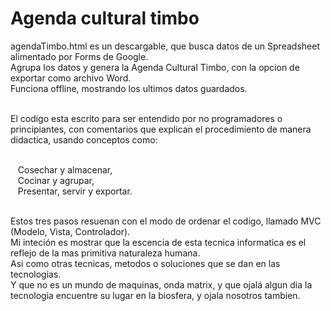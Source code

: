 # Agenda cultural timbo
agendaTimbo.html es un descargable, que busca datos de un Spreadsheet alimentado por Forms de Google.<br/>
Agrupa los datos y genera la Agenda Cultural Timbo, con la opcion de exportar como archivo Word.<br/>
Funciona offline, mostrando los ultimos datos guardados.<br/><br/>

El codigo esta escrito para ser entendido por no programadores o principiantes, con comentarios que explican el procedimiento de manera didactica, usando conceptos como:<br/><br/>

&nbsp;&nbsp;&nbsp;Cosechar y almacenar, <br/>
&nbsp;&nbsp;&nbsp;Cocinar y agrupar, <br/>
&nbsp;&nbsp;&nbsp;Presentar, servir y exportar.<br/><br/>

Estos tres pasos resuenan con el modo de ordenar el codigo, llamado MVC (Modelo, Vista, Controlador).<br/>
Mi inteción es mostrar que la escencia de esta tecnica informatica es el reflejo de la mas primitiva naturaleza humana.<br/>
Asi como otras tecnicas, metodos o soluciones que se dan en las tecnologias.<br/>
Y que no es un mundo de maquinas, onda matrix, y que ojalá algun dia la tecnologia encuentre su lugar en la biosfera, y ojala nosotros tambien.

